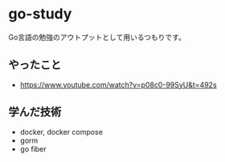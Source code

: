 # go-study
Go言語の勉強のアウトプットとして用いるつもりです。

## やったこと
- https://www.youtube.com/watch?v=p08c0-99SyU&t=492s

## 学んだ技術
- docker, docker compose
- gorm
- go fiber

